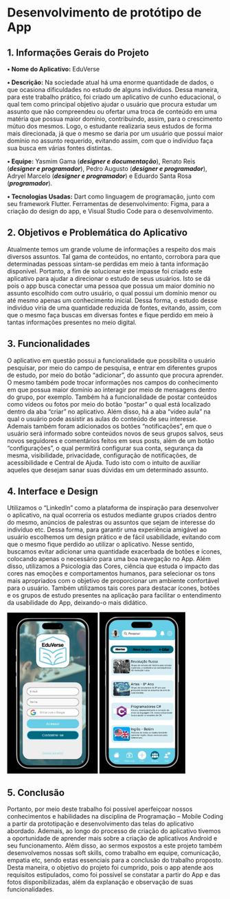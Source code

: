 # Desenvolvimento de protótipo de App
## 1. Informações Gerais do Projeto
**•	Nome do Aplicativo:** EduVerse

**•	Descrição:** Na sociedade atual há uma enorme quantidade de dados, o que ocasiona dificuldades no estudo de alguns indivíduos. Dessa maneira, para este trabalho prático, foi criado um aplicativo de cunho educacional, o qual tem como principal objetivo ajudar o usuário que procura estudar um assunto que não compreendeu ou ofertar uma troca de conteúdo em uma matéria que possua maior domínio, contribuindo, assim, para o crescimento mútuo dos mesmos. Logo, o estudante realizaria seus estudos de forma mais direcionada, já que o mesmo se daria por um usuário que possui maior domínio no assunto requerido, evitando assim, com que o indivíduo faça sua busca em várias fontes distintas.
 
**•	Equipe:** Yasmim Gama (***designer e documentação***), Renato Reis (***designer e programador***), Pedro Augusto (***designer e programador***), Adryel Marcelo (***designer e programador***) e Eduardo Santa Rosa (***programador***).

**•	Tecnologias Usadas:** Dart como linguagem de programação, junto com seu framework Flutter. Ferramentas de desenvolvimento: Figma, para a criação do design do app, e Visual Studio Code para o desenvolvimento.

## 2. Objetivos e Problemática do Aplicativo
Atualmente temos um grande volume de informações a respeito dos mais diversos assuntos. Tal gama de conteúdos, no entanto, corrobora para que determinadas pessoas sintam-se perdidas em meio à tanta informação disponível. Portanto, a fim de solucionar este impasse foi criado este aplicativo para ajudar a direcionar o estudo de seus usuários. Isto se dá pois o app busca conectar uma pessoa que possua um maior domínio no assunto escolhido com outro usuário, o qual possui um domínio menor ou até mesmo apenas um conhecimento inicial. Dessa forma, o estudo desse indivíduo viria de uma quantidade reduzida de fontes, evitando, assim, com que o mesmo faça buscas em diversas fontes e fique perdido em meio à tantas informações presentes no meio digital.

## 3. Funcionalidades
O aplicativo em questão possui a funcionalidade que possibilita o usuário pesquisar, por meio do campo de pesquisa, e entrar em diferentes grupos de estudo, por meio do botão “adicionar”, do assunto que procura aprender. O mesmo também pode trocar informações nos campos do conhecimento em que possua maior domínio ao interagir por meio de mensagens dentro do grupo, por exemplo. Também há a funcionalidade de postar conteúdos como vídeos ou fotos por meio do botão “postar” o qual está localizado dentro da aba “criar” no aplicativo. Além disso, há a aba “vídeo aula” na qual o usuário pode assistir as aulas do conteúdo de seu interesse. Ademais também foram adicionados os botões “notificações”, em que o usuário será informado sobre conteúdos novos de seus grupos salvos, seus novos seguidores e comentários feitos em seus posts, além de um botão “configurações”, o qual permitirá configurar sua conta, segurança da mesma, visibilidade, privacidade, configuração de notificações, de acessibilidade e Central de Ajuda.  Tudo isto com o intuito de auxiliar aqueles que desejam sanar suas dúvidas em um determinado assunto. 

## 4. Interface e Design
Utilizamos o “LinkedIn” como a plataforma de inspiração para desenvolver o aplicativo, na qual ocorreria os estudos mediante grupos criados dentro do mesmo, anúncios de palestras ou assuntos que sejam de interesse do indivíduo etc. Dessa forma, para garantir uma experiência amigável ao usuário escolhemos um design prático e de fácil usabilidade, evitando com que o mesmo fique perdido ao utilizar o aplicativo. Nesse sentido, buscamos evitar adicionar uma quantidade exacerbada de botões e ícones, colocando apenas o necessário para uma boa navegação no App.  Além disso, utilizamos a Psicologia das Cores, ciência que estuda o impacto das cores nas emoções e comportamentos humanos, para selecionar os tons mais apropriados com o objetivo de proporcionar um ambiente confortável para o usuário. Também utilizamos tais cores para destacar ícones, botões e os grupos de estudo presentes na aplicação para facilitar o entendimento da usabilidade do App, deixando-o mais didático.

<p align= "left">
<img src = "https://github.com/YasmimGama/EduVerse/blob/main/Tela%201.jpg?raw=true" width="211" />
<img src = "https://github.com/YasmimGama/EduVerse/blob/main/Tela%203.jpg?raw=true" width="200" />
</p>

## 5. Conclusão
Portanto, por meio deste trabalho foi possível aperfeiçoar nossos conhecimentos e habilidades na disciplina de Programação – Mobile Coding a partir da prototipação e desenvolvimento das telas do aplicativo abordado. Ademais, ao longo do processo de criação do aplicativo tivemos a oportunidade de aprender mais sobre a criação de aplicativos Android e seu funcionamento. Além disso, ao sermos expostos a este projeto também desenvolvemos nossas soft skills, como trabalho em equipe, comunicação, empatia etc, sendo estas essenciais para a conclusão do trabalho proposto. Desta maneira, o objetivo do projeto foi cumprido, pois o app atende aos requisitos estipulados, como foi possível se constatar a partir do App e das fotos disponibilizadas, além da explanação e observação de suas funcionalidades.
